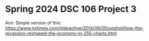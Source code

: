 # Spring 2024 DSC 106 Project 3
Aim: Simple version of this: https://www.nytimes.com/interactive/2014/06/05/upshot/how-the-recession-reshaped-the-economy-in-255-charts.html
